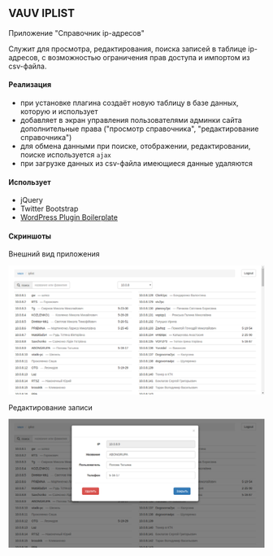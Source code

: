 ## VAUV IPLIST

Приложение "Справочник ip-адресов"

Служит для просмотра, редактирования, поиска записей в таблице ip-адресов, с возможностью ограничения прав доступа и импортом из csv-файла.

#### Реализация
- при установке плагина создаёт новую таблицу в базе данных, которую и использует
- добавляет в экран управления пользователями админки сайта дополнительные права ("просмотр справочника", "редактирование справочника")
- для обмена данными при поиске, отображении, редактировании, поиске используется `ajax`
- при загрузке данных из csv-файла имеющиеся данные удаляются

#### Использует
- jQuery
- Twitter Bootstrap
- [WordPress Plugin Boilerplate](http://wppb.io/)

#### Скриншоты
Внешний вид приложения

![vauv iplist](vauv_iplist_main.png)

Редактирование записи

![vauv_iplist_edit](vauv_iplist_edit.png)
